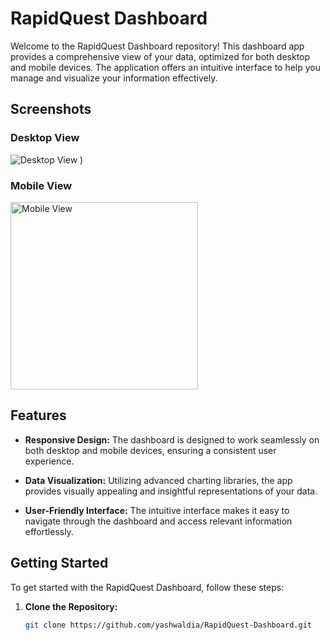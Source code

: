# RapidQuest Dashboard

Welcome to the RapidQuest Dashboard repository! This dashboard app provides a comprehensive view of your data, optimized for both desktop and mobile devices. The application offers an intuitive interface to help you manage and visualize your information effectively.

## Screenshots

### Desktop View
![Desktop View](https://github.com/yashwaldia/RapidQuest-Dashboard/assets/115491299/73c7a550-c815-409e-9d91-ea97836e3a36)
)

### Mobile View
<img src="https://github.com/yashwaldia/RapidQuest-Dashboard/assets/115491299/4416494c-c5d6-4a63-9449-af5d670771a1" alt="Mobile View" width="300">

## Features

- **Responsive Design:** The dashboard is designed to work seamlessly on both desktop and mobile devices, ensuring a consistent user experience.
  
- **Data Visualization:** Utilizing advanced charting libraries, the app provides visually appealing and insightful representations of your data.

- **User-Friendly Interface:** The intuitive interface makes it easy to navigate through the dashboard and access relevant information effortlessly.

## Getting Started

To get started with the RapidQuest Dashboard, follow these steps:

1. **Clone the Repository:**
   ```bash
   git clone https://github.com/yashwaldia/RapidQuest-Dashboard.git
